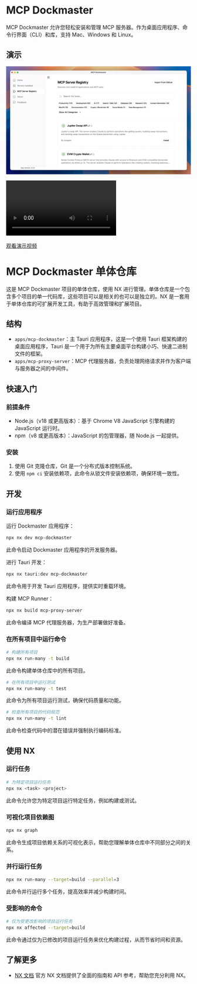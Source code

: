 # MCP Dockmaster

MCP Dockmaster 允许您轻松安装和管理 MCP 服务器。作为桌面应用程序、命令行界面（CLI）和库，支持 Mac、Windows 和 Linux。

## 演示

[![MCP Dockmaster 截图](assets/dockmaster-screenshot.png)](https://mcp-dockmaster.com/dockmaster-demo.mp4)

<video src="https://mcp-dockmaster.com/dockmaster-demo.mp4" controls></video>

<!-- 如果视频嵌入无法正常工作，这里提供直接链接 -->
[观看演示视频](https://mcp-dockmaster.com/dockmaster-demo.mp4)

# MCP Dockmaster 单体仓库

这是 MCP Dockmaster 项目的单体仓库，使用 NX 进行管理。单体仓库是一个包含多个项目的单一代码库，这些项目可以是相关的也可以是独立的。NX 是一套用于单体仓库的可扩展开发工具，有助于高效管理和扩展项目。

## 结构

- `apps/mcp-dockmaster`：主 Tauri 应用程序，这是一个使用 Tauri 框架构建的桌面应用程序，Tauri 是一个用于为所有主要桌面平台构建小巧、快速二进制文件的框架。
- `apps/mcp-proxy-server`：MCP 代理服务器，负责处理网络请求并作为客户端与服务器之间的中间件。

## 快速入门

### 前提条件

- Node.js（v18 或更高版本）：基于 Chrome V8 JavaScript 引擎构建的 JavaScript 运行时。
- npm（v8 或更高版本）：JavaScript 的包管理器，随 Node.js 一起提供。

### 安装

1. 使用 Git 克隆仓库，Git 是一个分布式版本控制系统。
2. 使用 `npm ci` 安装依赖项，此命令从锁文件安装依赖项，确保环境一致性。

## 开发

### 运行应用程序

运行 Dockmaster 应用程序：

```bash
npx nx dev mcp-dockmaster
```
此命令启动 Dockmaster 应用程序的开发服务器。

进行 Tauri 开发：

```bash
npx nx tauri:dev mcp-dockmaster
```
此命令用于开发 Tauri 应用程序，提供实时重载环境。

构建 MCP Runner：

```bash
npx nx build mcp-proxy-server
```
此命令编译 MCP 代理服务器，为生产部署做好准备。

### 在所有项目中运行命令

```bash
# 构建所有项目
npx nx run-many -t build
```
此命令构建单体仓库中的所有项目。

```bash
# 在所有项目中运行测试
npx nx run-many -t test
```
此命令为所有项目运行测试，确保代码质量和功能。

```bash
# 检查所有项目的代码规范
npx nx run-many -t lint
```
此命令检查代码中的潜在错误并强制执行编码标准。

## 使用 NX

### 运行任务

```bash
# 为特定项目运行任务
npx nx <task> <project>
```
此命令允许您为特定项目运行特定任务，例如构建或测试。

### 可视化项目依赖图

```bash
npx nx graph
```
此命令生成项目依赖关系的可视化表示，帮助您理解单体仓库中不同部分之间的关系。

### 并行运行任务

```bash
npx nx run-many --target=build --parallel=3
```
此命令并行运行多个任务，提高效率并减少构建时间。

### 受影响的命令

```bash
# 仅为受更改影响的项目运行任务
npx nx affected --target=build
```
此命令通过仅为已修改的项目运行任务来优化构建过程，从而节省时间和资源。

## 了解更多

- [NX 文档](https://nx.dev) 
官方 NX 文档提供了全面的指南和 API 参考，帮助您充分利用 NX。